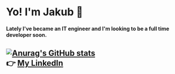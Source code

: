 # Yo! I'm Jakub :wave:  
#### Lately I've became an IT engineer and I'm looking to be a full time developer soon.  

[![Anurag's GitHub stats](https://github-readme-stats.vercel.app/api?username=GetTuh)](https://github.com/GetTuh/About)  
:point_right: [My LinkedIn](https://www.linkedin.com/in/jakub-niemczyk-603b39163/)
---
